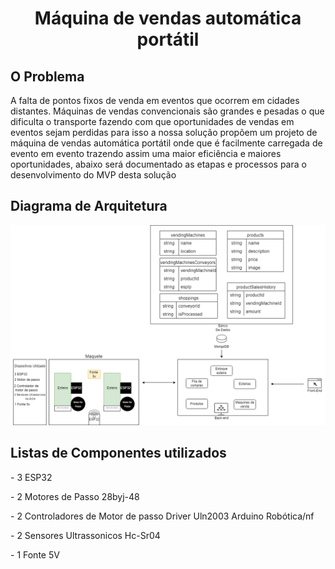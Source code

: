 <div align="center">
<h1>Máquina de vendas automática portátil</h1>
</div>
<h2>O Problema</h2>

A falta de pontos fixos de venda em eventos que ocorrem em cidades distantes.
Máquinas de vendas convencionais são grandes e pesadas o que dificulta o transporte fazendo com que oportunidades de vendas em eventos  sejam perdidas para isso a nossa solução propõem um projeto de máquina de vendas automática portátil onde que é facilmente carregada de evento em evento trazendo assim uma maior eficiência e maiores oportunidades, abaixo será documentado as etapas e processos para o desenvolvimento do MVP desta solução
<div>
<h2>Diagrama de Arquitetura</h2>
<img src="./imgs/DiagramArq.png">
</div>

<h2> Listas de Componentes utilizados </h2>
<p>- 3 ESP32</p>
<p>- 2 Motores de Passo 28byj-48</p>
<p>- 2 Controladores de Motor de passo Driver Uln2003 Arduino Robótica/nf</p>
<p>- 2 Sensores Ultrassonicos Hc-Sr04</p>
<p>- 1 Fonte 5V </p>

